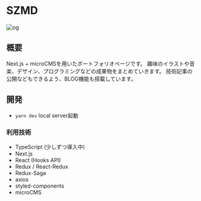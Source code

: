 # SZMD
![og](https://user-images.githubusercontent.com/39970521/83838334-d9f36880-a733-11ea-9454-9c816f9e105d.jpg)
## 概要
Next.js + microCMSを用いたポートフォリオページです。
趣味のイラストや音楽、デザイン、プログラミングなどの成果物をまとめていきます。
技術記事の公開などもできるよう、BLOG機能も搭載しています。
## 開発
- `yarn dev` local server起動
### 利用技術
- TypeScript (少しずつ導入中)
- Next.js
- React (Hooks API)
- Redux / React-Redux
- Redux-Saga
- axios
- styled-components
- microCMS
